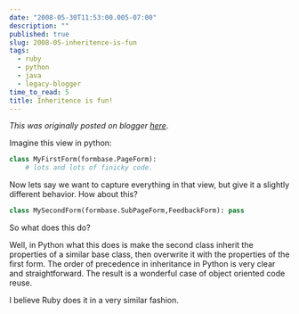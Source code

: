```yaml
---
date: "2008-05-30T11:53:00.005-07:00"
description: ""
published: true
slug: 2008-05-inheritence-is-fun
tags:
  - ruby
  - python
  - java
  - legacy-blogger
time_to_read: 5
title: Inheritence is fun!
---
```


_This was originally posted on blogger [here](https://pydanny.blogspot.com/2008/05/inheritence-is-fun.html)_.

Imagine this view in python:

```python
class MyFirstForm(formbase.PageForm):
    # lots and lots of finicky code.

```

Now lets say we want to capture everything in that view, but give it a slightly different behavior. How about this?

```python
class MySecondForm(formbase.SubPageForm,FeedbackForm): pass
```

So what does this do?

Well, in Python what this does is make the second class inherit the properties of a similar base class, then overwrite it with the properties of the first form. The order of precedence in inheritance in Python is very clear and straightforward. The result is a wonderful case of object oriented code reuse.

I believe Ruby does it in a very similar fashion.
